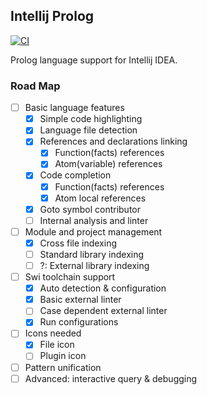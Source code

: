 Intellij Prolog
---
[![CI](https://github.com/Phosphorus15/intellij-prolog/workflows/CI/badge.svg)](https://github.com/Phosphorus15/intellij-prolog/actions)

Prolog language support for Intellij IDEA.

### Road Map
- [ ] Basic language features
    - [x] Simple code highlighting
    - [x] Language file detection
    - [x] References and declarations linking
        - [x] Function(facts) references
        - [x] Atom(variable) references
    - [x] Code completion
        - [x] Function(facts) references
        - [x] Atom local references
    - [x] Goto symbol contributor
    - [ ] Internal analysis and linter
- [ ] Module and project management
    - [x] Cross file indexing
    - [ ] Standard library indexing
    - [ ] ?: External library indexing
- [ ] Swi toolchain support
    - [x] Auto detection & configuration
    - [x] Basic external linter
    - [ ] Case dependent external linter
    - [x] Run configurations
- [ ] Icons needed
    - [x] File icon
    - [ ] Plugin icon
- [ ] Pattern unification
- [ ] Advanced: interactive query & debugging
